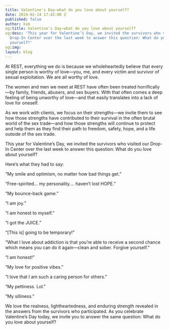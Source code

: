 ```yaml
---
title: Valentine's Day—what do you love about yourself?
date: 2019-02-14 17:42:00 Z
published: false
author: kim
og:title: Valentine's Day—what do you love about yourself?
og:desc: 'This year for Valentine’s Day, we invited the survivors who visited our
  Drop-In Center over the last week to answer this question: What do you love about
  yourself?'
og:img: 
layout: blog
---
```


At REST, everything we do is because we wholeheartedly believe that every single person is worthy of love—you, me, and every victim and survivor of sexual exploitation. We are all worthy of love. 

The women and men we meet at REST have often been treated horrifically—by family, friends, abusers, and sex buyers. With that often comes a deep feeling of being unworthy of love—and that easily translates into a lack of love for oneself. 

As we work with clients, we focus on their strengths—we invite them to see how those strengths have contributed to their survival in the often brutal world of the sex trade—and how those strengths will continue to protect and help them as they find their path to freedom, safety, hope, and a life outside of the sex trade. 

This year for Valentine’s Day, we invited the survivors who visited our Drop-In Center over the last week to answer this question: What do you love about yourself? 

Here’s what they had to say:

“My smile and optimism, no matter how bad things get.”

“Free-spirited… my personality…. haven’t lost HOPE.”

“My bounce-back game.” 

“I am joy.” 

“I am honest to myself.”

“I got the JUICE.” 

“[This is] going to be temporary!”

“What I love about addiction is that you’re able to receive a second chance which means you can do it again—clean and sober. Forgive yourself.”

“I am honest!”

“My love for positive vibes.”

“I love that I am such a caring person for others.”

“My pettiness. Lol.” 

“My silliness.” 

We love the realness, lightheartedness, and enduring strength revealed in the answers from the survivors who participated. As you celebrate Valentine’s Day today, we invite you to answer the same question: What do you love about yourself?